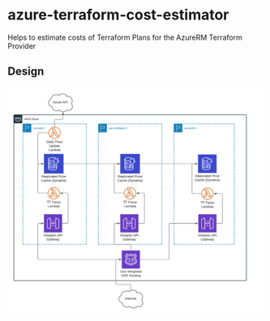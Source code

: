 # azure-terraform-cost-estimator
Helps to estimate costs of Terraform Plans for the AzureRM Terraform Provider

## Design
![Terraform Cost Estimation Architecture Diagram](./assets/Terraform%20Cost%20Estimator%20Design.png)